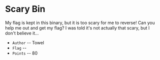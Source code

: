 # Scary Bin
My flag is kept in this binary, but it is too scary for me to reverse!
Can you help me out and get my flag? I was told it's not actually that scary, but I don't believe it...

* `Author` -- Towel
* `Flag` -- 
* `Points` -- 80
